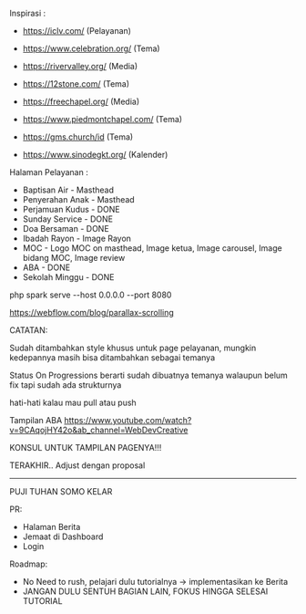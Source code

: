 Inspirasi :

- https://iclv.com/ (Pelayanan)

- https://www.celebration.org/ (Tema)

- https://rivervalley.org/ (Media)

- https://12stone.com/ (Tema)

- https://freechapel.org/ (Media)

- https://www.piedmontchapel.com/ (Tema)

- https://gms.church/id (Tema)

- https://www.sinodegkt.org/ (Kalender)

Halaman Pelayanan :

- Baptisan Air - Masthead
- Penyerahan Anak - Masthead
- Perjamuan Kudus - DONE
- Sunday Service - DONE
- Doa Bersaman - DONE
- Ibadah Rayon - Image Rayon
- MOC - Logo MOC on masthead, Image ketua, Image carousel, Image bidang MOC, Image review
- ABA - DONE
- Sekolah Minggu - DONE

php spark serve --host 0.0.0.0 --port 8080

https://webflow.com/blog/parallax-scrolling

CATATAN:

Sudah ditambahkan style khusus untuk page pelayanan, mungkin kedepannya masih bisa ditambahkan sebagai temanya

Status On Progressions berarti sudah dibuatnya temanya walaupun belum fix tapi sudah ada strukturnya

hati-hati kalau mau pull atau push

Tampilan ABA
https://www.youtube.com/watch?v=9CAqojHY42o&ab_channel=WebDevCreative

KONSUL UNTUK TAMPILAN PAGENYA!!!

TERAKHIR.. Adjust dengan proposal

---

PUJI TUHAN SOMO KELAR

PR:

- Halaman Berita
- Jemaat di Dashboard
- Login

Roadmap:

- No Need to rush, pelajari dulu tutorialnya -> implementasikan ke Berita
- JANGAN DULU SENTUH BAGIAN LAIN, FOKUS HINGGA SELESAI TUTORIAL
